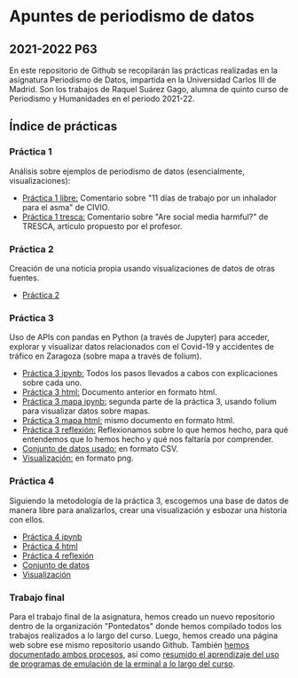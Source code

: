 # Apuntes de periodismo de datos
## 2021-2022 P63
En este repositorio de Github se recopilarán las prácticas realizadas en la asignatura Periodismo de Datos, impartida en la Universidad Carlos III de Madrid. Son los trabajos de Raquel Suárez Gago, alumna de quinto curso de Periodismo y Humanidades en el periodo 2021-22.

## Índice de prácticas
### Práctica 1
Análisis sobre ejemplos de periodismo de datos (esencialmente, visualizaciones):
- [Práctica 1 libre:](practica-1-libre.md) Comentario sobre "11 días de trabajo por un inhalador para el asma" de CIVIO.
- [Práctica 1 tresca:](practica-1-tresca.md) Comentario sobre "Are social media harmful?" de TRESCA, artículo propuesto por el profesor.
### Práctica 2
Creación de una noticia propia usando visualizaciones de datos de otras fuentes.
- [Práctica 2](practica-2.md)
### Práctica 3
Uso de APIs con pandas en Python (a través de Jupyter) para acceder, explorar y visualizar datos relacionados con el Covid-19 y accidentes de tráfico en Zaragoza (sobre mapa a través de folium). 
- [Práctica 3 ipynb:](python-api-covid19-pandas.ipynb) Todos los pasos llevados a cabos con explicaciones sobre cada uno.
- [Práctica 3 html:](python-api-covid19-pandas.html) Documento anterior en formato html.
- [Práctica 3 mapa ipynb:](api-pandas-folium.ipynb) segunda parte de la práctica 3, usando folium para visualizar datos sobre mapas.
- [Práctica 3 mapa html:](api-pandas-folium.html) mismo documento en formato html.
- [Práctica 3 reflexión:](practica-3.md) Reflexionamos sobre lo que hemos hecho, para qué entendemos que lo hemos hecho y qué nos faltaría por comprender.
- [Conjunto de datos usado:](esvsitvsmx.csv) en formato CSV.
- [Visualización:](esvsitvsmx.png) en formato png.
### Práctica 4
Siguiendo la metodología de la práctica 3, escogemos una base de datos de manera libre para analizarlos, crear una visualización y esbozar una historia con ellos.
- [Práctica 4 ipynb](python-api-libre-pandas.ipynb)
- [Práctica 4 html](python-api-libre-pandas.html)
- [Práctica 4 reflexión](practica-4.md)
- [Conjunto de datos](practica-4.csv)
- [Visualización](practica-4.png)
### Trabajo final
Para el trabajo final de la asignatura, hemos creado un nuevo repositorio dentro de la organización "Pontedatos" donde hemos compilado todos los trabajos realizados a lo largo del curso. Luego, hemos creado una página web sobre ese mismo repositorio usando Github. También [hemos documentado ambos procesos](metodologia.md), así como [resumido el aprendizaje del uso de programas de emulación de la erminal a lo largo del curso](resumen.md). 
